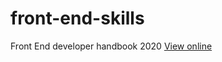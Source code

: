 # front-end-skills
Front End developer handbook 2020
[View online](https://mik-abe.github.io/front-end-skills/)
